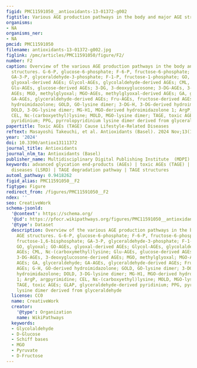 ```yaml
---
figid: PMC11591050__antioxidants-13-01372-g002
figtitle: Various AGE production pathways in the body and major AGE structures
organisms:
- NA
organisms_ner:
- NA
pmcid: PMC11591050
filename: antioxidants-13-01372-g002.jpg
figlink: /pmc/articles/PMC11591050/figure/F2/
number: F2
caption: Overview of the various AGE production pathways in the body and major AGE
  structures. G-6-P, glucose-6-phosphate; F-6-P, fructose-6-phosphate; F-1,6-BP, fructose-1,6-bisphosphate;
  GA-3-P, glyceraldehyde-3-phosphate; F-1-P, fructose-1-phosphate; GO, glyoxal; GO-AGEs,
  glyoxal-derived AGEs; Glycol-AGEs, glycolaldehyde-derived AGEs; CML, Nε-(carboxymethyl)lysine;
  Glu-AGEs, glucose-derived AGEs; 3-DG, 3-deoxyglucosone; 3-DG-AGEs, 3-deoxyglucosone-derived
  AGEs; MGO, methylglyoxal; MGO-AGEs, methylglyoxal-derived AGEs; GA, glyceraldehyde;
  GA-AGEs, glyceraldehyde-derived AGEs; Fru-AGEs, fructose-derived AGEs; G-H, GO-derived
  hydroimidazolone; GOLD, GO-lysine dimer; 3-DG-H, 3-DG-derived hydroimidazolone;
  DOLD, 3-DG-lysine dimer; MG-H1, MGO-derived hydroimidazolone 1; ArgP, argpyrimidine;
  CEL, Nε-(carboxyethyl)lysine; MOLD, MGO-lysine dimer; TAGE, toxic AGEs; GLAP, glyceraldehyde-derived
  pyridinium; PPG, pyrrolopyridinium lysine dimer derived from glyceraldehyde
papertitle: Toxic AGEs (TAGE) Cause Lifestyle-Related Diseases
reftext: Masayoshi Takeuchi, et al. Antioxidants (Basel). 2024 Nov;13(11).
year: '2024'
doi: 10.3390/antiox13111372
journal_title: Antioxidants
journal_nlm_ta: Antioxidants (Basel)
publisher_name: Multidisciplinary Digital Publishing Institute  (MDPI)
keywords: advanced glycation end-products (AGEs) | toxic AGEs (TAGE) | lifestyle-related
  diseases (LSRD) | TAGE degradation pathway | TAGE structures
automl_pathway: 0.9418262
figid_alias: PMC11591050__F2
figtype: Figure
redirect_from: /figures/PMC11591050__F2
ndex: ''
seo: CreativeWork
schema-jsonld:
  '@context': https://schema.org/
  '@id': https://pfocr.wikipathways.org/figures/PMC11591050__antioxidants-13-01372-g002.html
  '@type': Dataset
  description: Overview of the various AGE production pathways in the body and major
    AGE structures. G-6-P, glucose-6-phosphate; F-6-P, fructose-6-phosphate; F-1,6-BP,
    fructose-1,6-bisphosphate; GA-3-P, glyceraldehyde-3-phosphate; F-1-P, fructose-1-phosphate;
    GO, glyoxal; GO-AGEs, glyoxal-derived AGEs; Glycol-AGEs, glycolaldehyde-derived
    AGEs; CML, Nε-(carboxymethyl)lysine; Glu-AGEs, glucose-derived AGEs; 3-DG, 3-deoxyglucosone;
    3-DG-AGEs, 3-deoxyglucosone-derived AGEs; MGO, methylglyoxal; MGO-AGEs, methylglyoxal-derived
    AGEs; GA, glyceraldehyde; GA-AGEs, glyceraldehyde-derived AGEs; Fru-AGEs, fructose-derived
    AGEs; G-H, GO-derived hydroimidazolone; GOLD, GO-lysine dimer; 3-DG-H, 3-DG-derived
    hydroimidazolone; DOLD, 3-DG-lysine dimer; MG-H1, MGO-derived hydroimidazolone
    1; ArgP, argpyrimidine; CEL, Nε-(carboxyethyl)lysine; MOLD, MGO-lysine dimer;
    TAGE, toxic AGEs; GLAP, glyceraldehyde-derived pyridinium; PPG, pyrrolopyridinium
    lysine dimer derived from glyceraldehyde
  license: CC0
  name: CreativeWork
  creator:
    '@type': Organization
    name: WikiPathways
  keywords:
  - Glycolaldehyde
  - D-Glucose
  - Schiff bases
  - MGO
  - Pyruvate
  - D-Fructose
---
```

